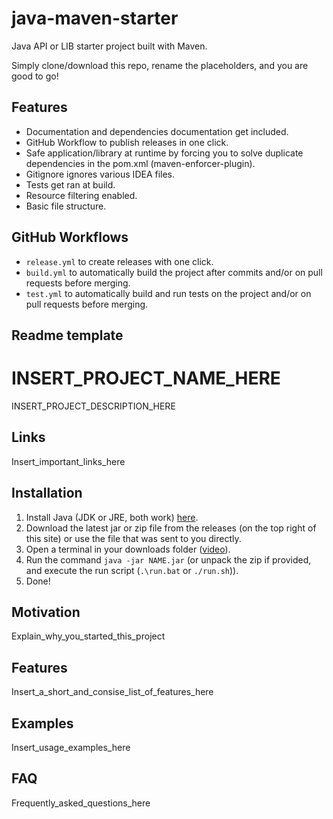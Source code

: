 # java-maven-starter
Java API or LIB starter project built with Maven.

Simply clone/download this repo, rename the placeholders, and you are good to go!

## Features
 - Documentation and dependencies documentation get included.
 - GitHub Workflow to publish releases in one click.
 - Safe application/library at runtime by forcing you to solve duplicate dependencies in the pom.xml (maven-enforcer-plugin).
 - Gitignore ignores various IDEA files.
 - Tests get ran at build.
 - Resource filtering enabled.
 - Basic file structure.


## GitHub Workflows
- `release.yml` to create releases with one click.
- `build.yml` to automatically build the project after commits and/or on pull requests before merging.
- `test.yml` to automatically build and run tests on the project and/or on pull requests before merging.

## Readme template

# INSERT_PROJECT_NAME_HERE
INSERT_PROJECT_DESCRIPTION_HERE

## Links
Insert_important_links_here

## Installation
1. Install Java (JDK or JRE, both work) [here](https://www.oracle.com/java/technologies/downloads/).
2. Download the latest jar or zip file from the releases (on the top right of this site) or use the file that was sent to you directly.
3. Open a terminal in your downloads folder ([video](https://www.youtube.com/watch?v=sE2SyNyM3Aw)).
4. Run the command `java -jar NAME.jar` (or unpack the zip if provided, and execute the run script (`.\run.bat` or `./run.sh`)).
5. Done!

## Motivation
Explain_why_you_started_this_project

## Features
Insert_a_short_and_consise_list_of_features_here

## Examples
Insert_usage_examples_here

## FAQ
Frequently_asked_questions_here

